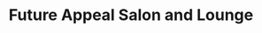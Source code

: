 ---
title: "Future Appeal Salon and Lounge"
url: /imus/future-appeal-salon-and-lounge/
shop: hairdresser
---